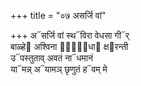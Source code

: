 +++
title = "०७ असर्जि वां"

+++
अ᳓सर्जि वां स्थ᳓विरा वेधसा गी᳓र्  
बाळ्हे᳓ अश्विना त्रे᳐धा᳓ क्ष᳓रन्ती  
उ᳓पस्तुताव् अवतं ना᳓धमानं  
या᳓मन्न् अ᳓यामञ् छृणुतं ह᳓वम् मे